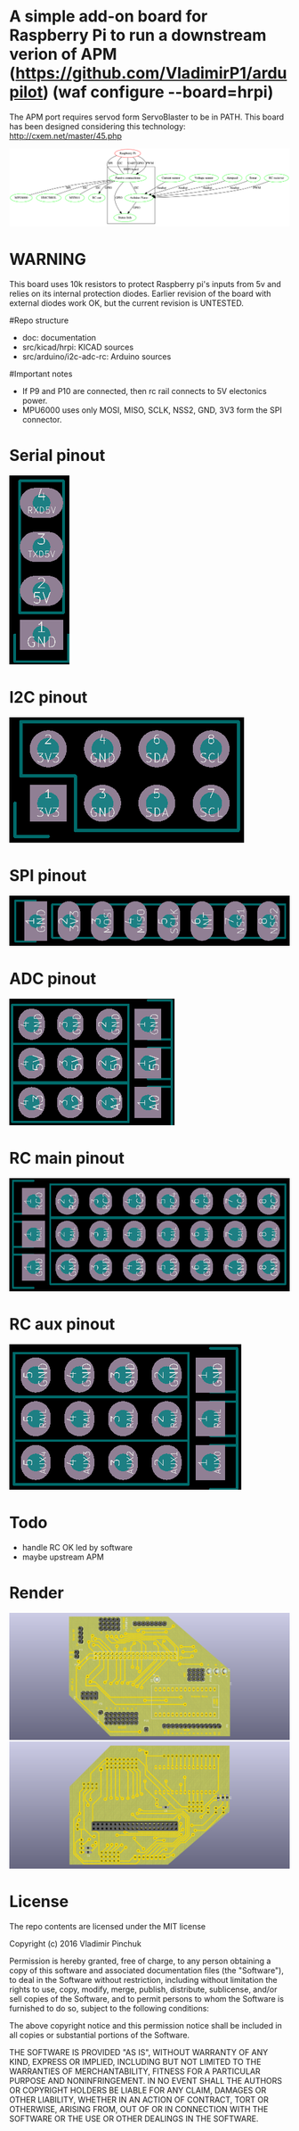 # A simple add-on board for Raspberry Pi to run a downstream verion of APM (https://github.com/VladimirP1/ardupilot) (waf configure --board=hrpi)

The APM port requires servod form ServoBlaster to be in PATH.
This board has been designed considering this technology: http://cxem.net/master/45.php

![scheme](https://raw.githubusercontent.com/VladimirP1/hardware-hrpi/master/doc/scheme.png "Diagram")

# WARNING
This board uses 10k resistors to protect Raspberry pi's inputs from 5v and relies on its internal protection diodes.
Earlier revision of the board with external diodes work OK, but the current revision is UNTESTED.

#Repo structure
- doc: documentation
- src/kicad/hrpi: KICAD sources
- src/arduino/i2c-adc-rc: Arduino sources

#Important notes
- If P9 and P10 are connected, then rc rail connects to 5V electonics power.
- MPU6000 uses only MOSI, MISO, SCLK, NSS2, GND, 3V3 form the SPI connector.

# Serial pinout
![serial](https://raw.githubusercontent.com/VladimirP1/hardware-hrpi/master/doc/SERIAL.png)

# I2C pinout
![i2c](https://raw.githubusercontent.com/VladimirP1/hardware-hrpi/master/doc/I2C.png)

# SPI pinout
![spi](https://raw.githubusercontent.com/VladimirP1/hardware-hrpi/master/doc/SPI.png)

# ADC pinout
![adc](https://raw.githubusercontent.com/VladimirP1/hardware-hrpi/master/doc/ADC.png)

# RC main pinout
![rcm](https://raw.githubusercontent.com/VladimirP1/hardware-hrpi/master/doc/RCm.png)

# RC aux pinout
![rca](https://raw.githubusercontent.com/VladimirP1/hardware-hrpi/master/doc/RCa.png)

# Todo
- handle RC OK led by software
- maybe upstream APM

# Render
![top view](https://raw.githubusercontent.com/VladimirP1/hardware-hrpi/master/doc/top1.png "HRPI top view")
![bottom view](https://raw.githubusercontent.com/VladimirP1/hardware-hrpi/master/doc/bottom1.png "HRPI bottom view")

# License
The repo contents are licensed under the MIT license

Copyright (c) 2016 Vladimir Pinchuk

Permission is hereby granted, free of charge, to any person obtaining a copy of this software and associated documentation files (the "Software"), to deal 
in the Software without restriction, including without limitation the rights to use, copy, modify, merge, publish, distribute, sublicense, and/or sell copies of 
the Software, and to permit persons to whom the Software is furnished to do so, subject to the following conditions:

The above copyright notice and this permission notice shall be included in all copies or substantial portions of the Software.

THE SOFTWARE IS PROVIDED "AS IS", WITHOUT WARRANTY OF ANY KIND, EXPRESS OR IMPLIED, INCLUDING BUT NOT LIMITED TO THE WARRANTIES OF MERCHANTABILITY, FITNESS 
FOR A PARTICULAR PURPOSE AND NONINFRINGEMENT. IN NO EVENT SHALL THE AUTHORS OR COPYRIGHT HOLDERS BE LIABLE FOR ANY CLAIM, DAMAGES OR OTHER LIABILITY, WHETHER IN 
AN ACTION OF CONTRACT, TORT OR OTHERWISE, ARISING FROM, OUT OF OR IN CONNECTION WITH THE SOFTWARE OR THE USE OR OTHER DEALINGS IN THE SOFTWARE.

